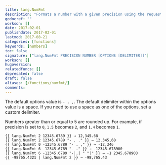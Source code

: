 ```yaml
---
title: lang.NumFmt
description: "Formats a number with a given precision using the requested `negative`, `decimal`, and `grouping` options. The `options` parameter is a string consisting of `<negative> <decimal> <grouping>`."
godocref: ""
workson: []
date: 2017-02-01
publishdate: 2017-02-01
lastmod: 2017-08-21
categories: [functions]
keywords: [numbers]
toc: false
signature: ["lang.NumFmt PRECISION NUMBER [OPTIONS [DELIMITER]]"]
workson: []
hugoversion:
relatedfuncs: []
deprecated: false
draft: false
aliases: [/functions/numfmt/]
comments:
---
```


The default options value is `- . ,`.  The default delimiter within the options
value is a space.  If you need to use a space as one of the options, set a
custom delimiter.

Numbers greater than or equal to 5 are rounded up. For example, if precision is set to `0`, `1.5` becomes `2`, and `1.4` becomes `1`.

```
{{ lang.NumFmt 2 12345.6789 }} → 12,345.68
{{ lang.NumFmt 2 12345.6789 "- , ." }} → 12.345,68
{{ lang.NumFmt 0 -12345.6789 "- . ," }} → -12,346
{{ lang.NumFmt 6 -12345.6789 "- ." }} → -12345.678900
{{ lang.NumFmt 6 -12345.6789 "-|.| " "|" }} → -1 2345.678900
{{ -98765.4321 | lang.NumFmt 2 }} → -98,765.43
```

